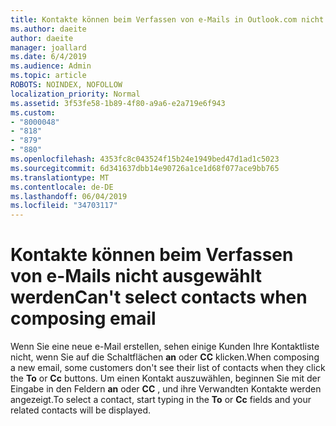 ```yaml
---
title: Kontakte können beim Verfassen von e-Mails in Outlook.com nicht ausgewählt werden
ms.author: daeite
author: daeite
manager: joallard
ms.date: 6/4/2019
ms.audience: Admin
ms.topic: article
ROBOTS: NOINDEX, NOFOLLOW
localization_priority: Normal
ms.assetid: 3f53fe58-1b89-4f80-a9a6-e2a719e6f943
ms.custom:
- "8000048"
- "818"
- "879"
- "880"
ms.openlocfilehash: 4353fc8c043524f15b24e1949bed47d1ad1c5023
ms.sourcegitcommit: 6d341637dbb14e90726a1ce1d68f077ace9bb765
ms.translationtype: MT
ms.contentlocale: de-DE
ms.lasthandoff: 06/04/2019
ms.locfileid: "34703117"
---
```

# <a name="cant-select-contacts-when-composing-email"></a><span data-ttu-id="be705-102">Kontakte können beim Verfassen von e-Mails nicht ausgewählt werden</span><span class="sxs-lookup"><span data-stu-id="be705-102">Can't select contacts when composing email</span></span>

<span data-ttu-id="be705-103">Wenn Sie eine neue e-Mail erstellen, sehen einige Kunden Ihre Kontaktliste nicht, wenn Sie auf die Schaltflächen **an** oder **CC** klicken.</span><span class="sxs-lookup"><span data-stu-id="be705-103">When composing a new email, some customers don't see their list of contacts when they click the **To** or **Cc** buttons.</span></span> <span data-ttu-id="be705-104">Um einen Kontakt auszuwählen, beginnen Sie mit der Eingabe in den Feldern **an** oder **CC** , und ihre Verwandten Kontakte werden angezeigt.</span><span class="sxs-lookup"><span data-stu-id="be705-104">To select a contact, start typing in the **To** or **Cc** fields and your related contacts will be displayed.</span></span>